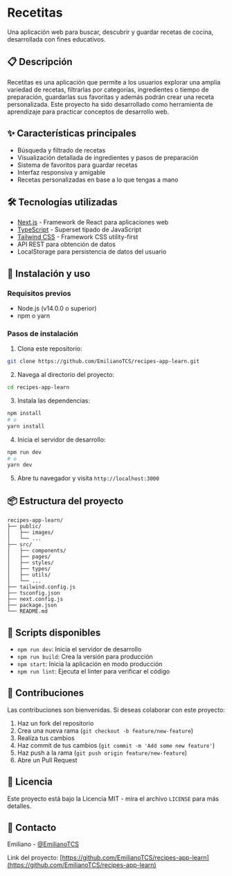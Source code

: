 # Recetitas 

Una aplicación web para buscar, descubrir y guardar recetas de cocina, desarrollada con fines educativos.

## 📋 Descripción

Recetitas es una aplicación que permite a los usuarios explorar una amplia variedad de recetas, filtrarlas por categorías, ingredientes o tiempo de preparación, guardarlas sus favoritas y además podrán crear una receta personalizada. Este proyecto ha sido desarrollado como herramienta de aprendizaje para practicar conceptos de desarrollo web.

## ✨ Características principales

- Búsqueda y filtrado de recetas
- Visualización detallada de ingredientes y pasos de preparación
- Sistema de favoritos para guardar recetas
- Interfaz responsiva y amigable
- Recetas personalizadas en base a lo que tengas a mano

## 🛠️ Tecnologías utilizadas

- [Next.js](https://nextjs.org/) - Framework de React para aplicaciones web
- [TypeScript](https://www.typescriptlang.org/) - Superset tipado de JavaScript
- [Tailwind CSS](https://tailwindcss.com/) - Framework CSS utility-first
- API REST para obtención de datos
- LocalStorage para persistencia de datos del usuario

## 🚀 Instalación y uso

### Requisitos previos

- Node.js (v14.0.0 o superior)
- npm o yarn

### Pasos de instalación

1. Clona este repositorio:
```bash
git clone https://github.com/EmilianoTCS/recipes-app-learn.git
```

2. Navega al directorio del proyecto:
```bash
cd recipes-app-learn
```

3. Instala las dependencias:
```bash
npm install
# o
yarn install
```

4. Inicia el servidor de desarrollo:
```bash
npm run dev
# o
yarn dev
```

5. Abre tu navegador y visita `http://localhost:3000`

## 📦 Estructura del proyecto

```
recipes-app-learn/
├── public/
│   ├── images/
│   └── ...
├── src/
│   ├── components/
│   ├── pages/
│   ├── styles/
│   ├── types/
│   ├── utils/
│   └── ...
├── tailwind.config.js
├── tsconfig.json
├── next.config.js
├── package.json
└── README.md
```

## 🔧 Scripts disponibles

- `npm run dev`: Inicia el servidor de desarrollo
- `npm run build`: Crea la versión para producción
- `npm start`: Inicia la aplicación en modo producción
- `npm run lint`: Ejecuta el linter para verificar el código

## 🤝 Contribuciones

Las contribuciones son bienvenidas. Si deseas colaborar con este proyecto:

1. Haz un fork del repositorio
2. Crea una nueva rama (`git checkout -b feature/new-feature`)
3. Realiza tus cambios
4. Haz commit de tus cambios (`git commit -m 'Add some new feature'`)
5. Haz push a la rama (`git push origin feature/new-feature`)
6. Abre un Pull Request

## 📄 Licencia

Este proyecto está bajo la Licencia MIT - mira el archivo `LICENSE` para más detalles.

## 📱 Contacto

Emiliano - [@EmilianoTCS](https://github.com/EmilianoTCS)

Link del proyecto: [https://github.com/EmilianoTCS/recipes-app-learn](https://github.com/EmilianoTCS/recipes-app-learn)

